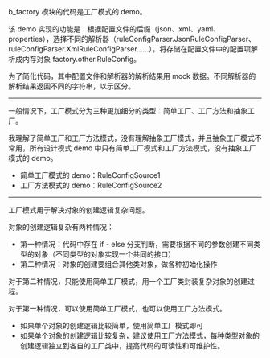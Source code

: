 b_factory 模块的代码是工厂模式的 demo。

该 demo 实现的功能是：根据配置文件的后缀（json、xml、yaml、properties），选择不同的解析器（ruleConfigParser.JsonRuleConfigParser、ruleConfigParser.XmlRuleConfigParser……），将存储在配置文件中的配置项解析成内存对象 factory.other.RuleConfig。

为了简化代码，其中配置文件和解析器的解析结果用 mock 数据。不同解析器的解析结果返回不同的字符串，以示区分。

------

一般情况下，工厂模式分为三种更加细分的类型：简单工厂、工厂方法和抽象工厂。

我理解了简单工厂和工厂方法模式，没有理解抽象工厂模式，并且抽象工厂模式不常用，所有设计模式 demo 中只有简单工厂模式和工厂方法模式，没有抽象工厂模式的 demo。
- 简单工厂模式的 demo：RuleConfigSource1
- 工厂方法模式的 demo：RuleConfigSource2

------


工厂模式用于解决对象的创建逻辑复杂问题。

对象的创建逻辑复杂有两种情况：

- 第一种情况：代码中存在 if - else 分支判断，需要根据不同的参数创建不同类型的对象（不同类型的对象实现一个共同的接口）
- 第二种情况：对象的创建要组合其他类对象，做各种初始化操作

对于第二种情况，只能使用简单工厂模式，用一个工厂类封装复杂对象的创建过程。

对于第一种情况，可以使用简单工厂模式，也可以使用工厂方法模式。

- 如果单个对象的创建逻辑比较简单，使用简单工厂模式即可
- 如果单个对象的创建逻辑比较复杂，建议使用工厂方法模式，每种类型对象的创建逻辑独立到各自的工厂类中，提高代码的可读性和可维护性。
